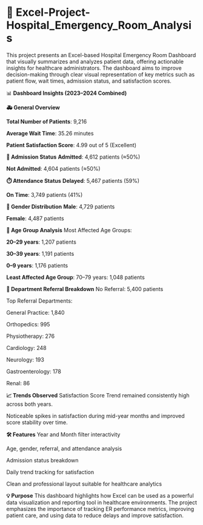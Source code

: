 # 🏥 Excel-Project-Hospital_Emergency_Room_Analysis

This project presents an Excel-based Hospital Emergency Room Dashboard that visually summarizes and analyzes patient data, offering actionable insights for healthcare administrators. The dashboard aims to improve decision-making through clear visual representation of key metrics such as patient flow, wait times, admission status, and satisfaction scores.

📊 **Dashboard Insights (2023–2024 Combined)**

**🚑 General Overview**

**Total Number of Patients**: 9,216

**Average Wait Time**: 35.26 minutes

**Patient Satisfaction Score**: 4.99 out of 5 (Excellent)

**🏥 Admission Status**
**Admitted**: 4,612 patients (≈50%)

**Not Admitted**: 4,604 patients (≈50%)

**⏱️ Attendance Status**
**Delayed**: 5,467 patients (59%)

**On Time**: 3,749 patients (41%)

**👥 Gender Distribution**
**Male**: 4,729 patients

**Female**: 4,487 patients

**👶 Age Group Analysis**
Most Affected Age Groups:

**20–29 years**: 1,207 patients

**30–39 years**: 1,191 patients

**0–9 years**: 1,176 patients

**Least Affected Age Group**: 70–79 years: 1,048 patients

**🏨 Department Referral Breakdown**
No Referral: 5,400 patients

Top Referral Departments:

General Practice: 1,840

Orthopedics: 995

Physiotherapy: 276

Cardiology: 248

Neurology: 193

Gastroenterology: 178

Renal: 86

**📈 Trends Observed**
Satisfaction Score Trend remained consistently high across both years.

Noticeable spikes in satisfaction during mid-year months and improved score stability over time.

**🛠 Features**
Year and Month filter interactivity

Age, gender, referral, and attendance analysis

Admission status breakdown

Daily trend tracking for satisfaction

Clean and professional layout suitable for healthcare analytics


**💡 Purpose**
This dashboard highlights how Excel can be used as a powerful data visualization and reporting tool in healthcare environments. The project emphasizes the importance of tracking ER performance metrics, improving patient care, and using data to reduce delays and improve satisfaction.
